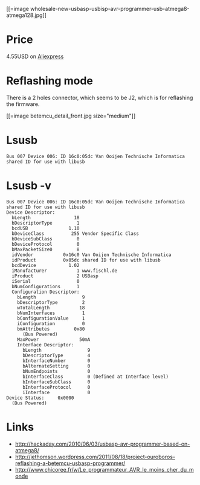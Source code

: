 [[=image wholesale-new-usbasp-usbisp-avr-programmer-usb-atmega8-atmega128.jpg]]

# Price


4.55USD on [Aliexpress](http://www.aliexpress.com/snapshot/6090013561.html)

# Reflashing mode


There is a 2 holes connector, which seems to be J2, which is for reflashing the firmware.

[[=image betemcu_detail_front.jpg size="medium"]]

# Lsusb



    Bus 007 Device 006: ID 16c0:05dc Van Ooijen Technische Informatica shared ID for use with libusb


# Lsusb -v



    Bus 007 Device 006: ID 16c0:05dc Van Ooijen Technische Informatica shared ID for use with libusb
    Device Descriptor:
      bLength                18
      bDescriptorType         1
      bcdUSB               1.10
      bDeviceClass          255 Vendor Specific Class
      bDeviceSubClass         0 
      bDeviceProtocol         0 
      bMaxPacketSize0         8
      idVendor           0x16c0 Van Ooijen Technische Informatica
      idProduct          0x05dc shared ID for use with libusb
      bcdDevice            1.02
      iManufacturer           1 www.fischl.de
      iProduct                2 USBasp
      iSerial                 0 
      bNumConfigurations      1
      Configuration Descriptor:
        bLength                 9
        bDescriptorType         2
        wTotalLength           18
        bNumInterfaces          1
        bConfigurationValue     1
        iConfiguration          0 
        bmAttributes         0x80
          (Bus Powered)
        MaxPower               50mA
        Interface Descriptor:
          bLength                 9
          bDescriptorType         4
          bInterfaceNumber        0
          bAlternateSetting       0
          bNumEndpoints           0
          bInterfaceClass         0 (Defined at Interface level)
          bInterfaceSubClass      0 
          bInterfaceProtocol      0 
          iInterface              0 
    Device Status:     0x0000
      (Bus Powered)


# Links


* <http://hackaday.com/2010/06/03/usbasp-avr-programmer-based-on-atmega8/>  
* <http://jethomson.wordpress.com/2011/08/18/project-ouroboros-reflashing-a-betemcu-usbasp-programmer/>  
* <http://www.chicoree.fr/w/Le_programmateur_AVR_le_moins_cher_du_monde>  